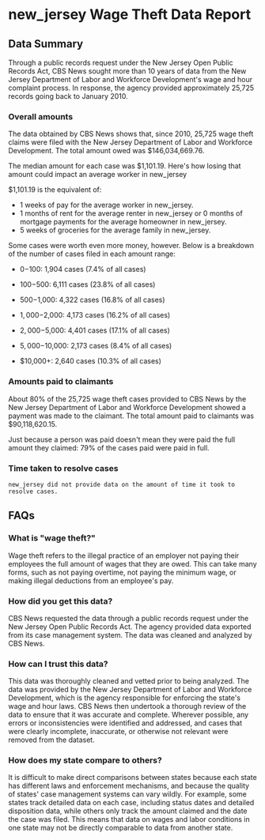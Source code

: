 # new_jersey Wage Theft Data Report

## Data Summary

Through a public records request under the New Jersey Open Public Records Act, CBS News sought more than 10 years of data from the New Jersey  Department of Labor and Workforce Development's wage and hour complaint process. In response, the agency provided approximately 25,725 records going back to January 2010.



### Overall amounts

The data obtained by CBS News shows that, since 2010, 25,725 wage theft claims were filed with the New Jersey  Department of Labor and Workforce Development. The total amount owed was $146,034,669.76.

The median amount for each case was $1,101.19. Here's how losing that amount could impact an average worker in new_jersey

$1,101.19 is the equivalent of: 
* 1 weeks of pay for the average worker in new_jersey.
* 1 months of rent for the average renter in new_jersey or 0 months of mortgage payments for the average homeowner in new_jersey.
* 5 weeks of groceries for the average family in new_jersey.

Some cases were worth even more money, however. Below is a breakdown of the number of cases filed in each amount range: 

* $0-$100: 1,904 cases (7.4% of all cases)

* $100-$500: 6,111 cases (23.8% of all cases)

* $500-$1,000: 4,322 cases (16.8% of all cases)

* $1,000-$2,000: 4,173 cases (16.2% of all cases)

* $2,000-$5,000: 4,401 cases (17.1% of all cases)

* $5,000-$10,000: 2,173 cases (8.4% of all cases)

* $10,000+: 2,640 cases (10.3% of all cases)



### Amounts paid to claimants

About 80% of the 25,725 wage theft cases provided to CBS News by the New Jersey  Department of Labor and Workforce Development showed a payment was made to the claimant. The total amount paid to claimants was $90,118,620.15.


Just because a person was paid doesn't mean they were paid the full amount they claimed: 79% of the cases paid were paid in full.



### Time taken to resolve cases

    new_jersey did not provide data on the amount of time it took to resolve cases.


## FAQs

### What is "wage theft?"

Wage theft refers to the illegal practice of an employer not paying their employees the full amount of wages that they are owed. This can take many forms, such as not paying overtime, not paying the minimum wage, or making illegal deductions from an employee's pay.

###  How did you get this data?

CBS News requested the data through a public records request under the New Jersey Open Public Records Act. The agency provided data exported from its case management system. The data was cleaned and analyzed by CBS News.

### How can I trust this data? 

This data was thoroughly cleaned and vetted prior to being analyzed. The data was provided by the New Jersey  Department of Labor and Workforce Development, which is the agency responsible for enforcing the state's wage and hour laws. CBS News then undertook a thorough review of the data to ensure that it was accurate and complete. Wherever possible, any errors or inconsistencies were identified and addressed, and cases that were clearly incomplete, inaccurate, or otherwise not relevant were removed from the dataset.

### How does my state compare to others? 

It is difficult to make direct comparisons between states because each state has different laws and enforcement mechanisms, and because the quality of states' case management systems can vary wildly. For example, some states track detailed data on each case, including status dates and detailed disposition data, while others only track the amount claimed and the date the case was filed. This means that data on wages and labor conditions in one state may not be directly comparable to data from another state.